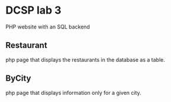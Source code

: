 # DCSP lab 3
PHP website with an SQL backend

## Restaurant
php page that displays the restaurants in the database as a table. 

## ByCity
php page that displays information only for a given city. 
